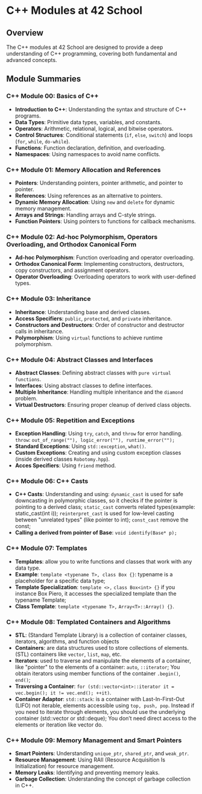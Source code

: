 # C++ Modules at 42 School

## Overview

The C++ modules at 42 School are designed to provide a deep understanding of C++ programming, covering both fundamental and advanced concepts.

## Module Summaries

### C++ Module 00: Basics of C++

- **Introduction to C++**: Understanding the syntax and structure of C++ programs.
- **Data Types**: Primitive data types, variables, and constants.
- **Operators**: Arithmetic, relational, logical, and bitwise operators.
- **Control Structures**: Conditional statements (`if`, `else`, `switch`) and loops (`for`, `while`, `do-while`).
- **Functions**: Function declaration, definition, and overloading.
- **Namespaces**: Using namespaces to avoid name conflicts.

### C++ Module 01: Memory Allocation and References

- **Pointers**: Understanding pointers, pointer arithmetic, and pointer to pointer.
- **References**: Using references as an alternative to pointers.
- **Dynamic Memory Allocation**: Using `new` and `delete` for dynamic memory management.
- **Arrays and Strings**: Handling arrays and C-style strings.
- **Function Pointers**: Using pointers to functions for callback mechanisms.

### C++ Module 02: Ad-hoc Polymorphism, Operators Overloading, and Orthodox Canonical Form

- **Ad-hoc Polymorphism**: Function overloading and operator overloading.
- **Orthodox Canonical Form**: Implementing constructors, destructors, copy constructors, and assignment operators.
- **Operator Overloading**: Overloading operators to work with user-defined types.

### C++ Module 03: Inheritance

- **Inheritance**: Understanding base and derived classes.
- **Access Specifiers**: `public`, `protected`, and `private` inheritance.
- **Constructors and Destructors**: Order of constructor and destructor calls in inheritance.
- **Polymorphism**: Using `virtual` functions to achieve runtime polymorphism.

### C++ Module 04: Abstract Classes and Interfaces

- **Abstract Classes**: Defining abstract classes with `pure virtual functions`.
- **Interfaces**: Using abstract classes to define interfaces.
- **Multiple Inheritance**: Handling multiple inheritance and the `diamond` problem.
- **Virtual Destructors**: Ensuring proper cleanup of derived class objects.

### C++ Module 05: Repetition and Exceptions

- **Exception Handling**: Using `try`, `catch`, and `throw` for error handling.
                        `throw`: `out_of_range(""), logic_error(""), runtime_error("");`
- **Standard Exceptions**: Using `std::exception`, `what()`.
- **Custom Exceptions**: Creating and using custom exception classes (inside derived classes `Robotomy.hpp`).
- **Acces Specifiers**: Using `friend` method.

### C++ Module 06: C++ Casts

- **C++ Casts**: Understanding and using:
`dynamic_cast` is used for safe downcasting in polymorphic classes, so it checks if the pointer is pointing to a derived class;
`static_cast` converts related types(example: static_cast<float>(int i));
`reinterpret_cast` is used for low-level casting between "unrelated types" (like pointer to int);
`const_cast` remove the const;
- **Calling a derived from pointer of Base**: `void identify(Base* p);`

### C++ Module 07: Templates

- **Templates**: allow you to write functions and classes that work with any data type.
- **Example**: `template <typename T>, class Box {}`: typename is a placeholder for a specific data type;
- **Template Specialization**: `template <>,`
                                `class Box<int> {}`
                              if you instance Box<int> Piero, it accesses the specialized template than the typename Template;
- **Class Template**: `template <typename T>,`
                        `Array<T>::Array() {}`.

### C++ Module 08: Templated Containers and Algorithms

- **STL**: (Standard Template Library) is a collection of container classes, iterators, algorithms, and function objects
- **Containers**: are data structures used to store collections of elements. (STL) containers like `vector`, `list`, `map`, etc.
- **Iterators**: used to traverse and manipulate the elements of a container, like "pointer" to the elements of a container: `auto`, `::iterator`;
You obtain iterators using member functions of the container `.begin()`, `end()`;
- **Traversing a Container**: `for (std::vector<int>::iterator it = vec.begin(); it != vec.end(); ++it)`.
- **Container Adaptor**:  `std::stack`:  is a container with Last-In-First-Out (LIFO) not iterable, elements accessible using `top, push, pop`. Instead if you need to iterate through elements, you should use the underlying container (std::vector or std::deque);
You don’t need direct access to the elements or iteration like vector do.

### C++ Module 09: Memory Management and Smart Pointers

- **Smart Pointers**: Understanding `unique_ptr`, `shared_ptr`, and `weak_ptr`.
- **Resource Management**: Using RAII (Resource Acquisition Is Initialization) for resource management.
- **Memory Leaks**: Identifying and preventing memory leaks.
- **Garbage Collection**: Understanding the concept of garbage collection in C++.

